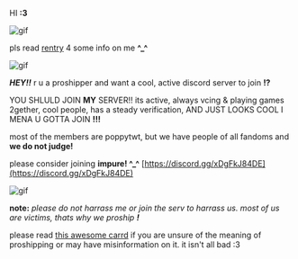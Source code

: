 HI **:3** 

![gif](https://biscuit.crd.co/assets/images/gallery100/da45fc2e.gif?v=cc1c6dfa)


pls read [rentry](https://rentry.co/bloodyburs) 4 some info on me **^_^** 


![gif](https://biscuit.crd.co/assets/images/gallery46/d33f5b47.gif?v=cc1c6dfa)


 ***HEY!!*** r u a proshipper and want a cool, active discord server to join **!?**
 
 YOU SHLULD JOIN **MY** SERVER!!
 its active, always vcing & playing games 2gether, cool people, has a steady verification, AND JUST LOOKS COOL I MENA U GOTTA JOIN **!!!**

 most of the members are poppytwt, but we have people of all fandoms and **we do not judge!**
 
 please consider joining **impure! ^_^**
 [https://discord.gg/xDgFkJ84DE](https://discord.gg/xDgFkJ84DE)


![gif](https://biscuit.crd.co/assets/images/gallery46/c87ea82f.png?v=cc1c6dfa)


 **note:** *please do not harrass me or join the serv to harrass us. most of us are victims, thats why we proship* ***!***

 please read [this awesome carrd](https://learnaboutproshipping.carrd.co) if you are unsure of the meaning of proshipping or may have misinformation on it. it isn't all bad :3 
